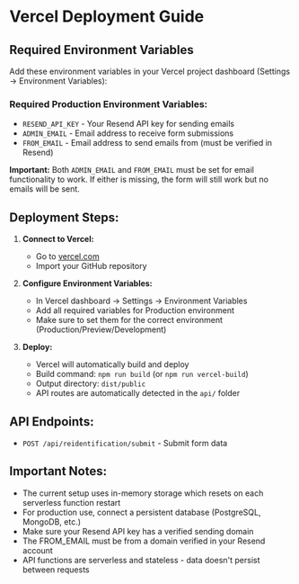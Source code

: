 # Vercel Deployment Guide

## Required Environment Variables

Add these environment variables in your Vercel project dashboard (Settings → Environment Variables):

### Required Production Environment Variables:
- `RESEND_API_KEY` - Your Resend API key for sending emails
- `ADMIN_EMAIL` - Email address to receive form submissions
- `FROM_EMAIL` - Email address to send emails from (must be verified in Resend)

**Important:** Both `ADMIN_EMAIL` and `FROM_EMAIL` must be set for email functionality to work. If either is missing, the form will still work but no emails will be sent.

## Deployment Steps:

1. **Connect to Vercel:**
   - Go to [vercel.com](https://vercel.com)
   - Import your GitHub repository

2. **Configure Environment Variables:**
   - In Vercel dashboard → Settings → Environment Variables
   - Add all required variables for Production environment
   - Make sure to set them for the correct environment (Production/Preview/Development)

3. **Deploy:**
   - Vercel will automatically build and deploy
   - Build command: `npm run build` (or `npm run vercel-build`)
   - Output directory: `dist/public`
   - API routes are automatically detected in the `api/` folder

## API Endpoints:

- `POST /api/reidentification/submit` - Submit form data

## Important Notes:

- The current setup uses in-memory storage which resets on each serverless function restart
- For production use, connect a persistent database (PostgreSQL, MongoDB, etc.)
- Make sure your Resend API key has a verified sending domain
- The FROM_EMAIL must be from a domain verified in your Resend account
- API functions are serverless and stateless - data doesn't persist between requests
